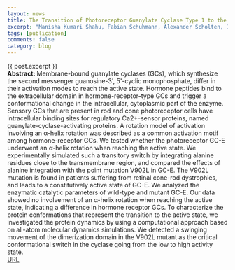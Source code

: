 ```yaml
---
layout: news
title: The Transition of Photoreceptor Guanylate Cyclase Type 1 to the Active State
excerpt: "Manisha Kumari Shahu, Fabian Schuhmann, Alexander Scholten, Ilia A. Solov'yov, Karl-Wilhelm Koch, International Journal of Molecular Sciences, 23, 4030, (2022)"
tags: [publication]
comments: false
category: blog
---
```


{{ post.excerpt }}<br>
<b>Abstract: </b>Membrane-bound guanylate cyclases (GCs), which synthesize the second messenger guanosine-3', 5'-cyclic monophosphate, differ in their activation modes to reach the active state. Hormone peptides bind to the extracellular domain in hormone-receptor-type GCs and trigger a conformational change in the intracellular, cytoplasmic part of the enzyme. Sensory GCs that are present in rod and cone photoreceptor cells have intracellular binding sites for regulatory Ca2+-sensor proteins, named guanylate-cyclase-activating proteins. A rotation model of activation involving an α-helix rotation was described as a common activation motif among hormone-receptor GCs. We tested whether the photoreceptor GC-E underwent an α-helix rotation when reaching the active state. We experimentally simulated such a transitory switch by integrating alanine residues close to the transmembrane region, and compared the effects of alanine integration with the point mutation V902L in GC-E. The V902L mutation is found in patients suffering from retinal cone-rod dystrophies, and leads to a constitutively active state of GC-E. We analyzed the enzymatic catalytic parameters of wild-type and mutant GC-E. Our data showed no involvement of an α-helix rotation when reaching the active state, indicating a difference in hormone receptor GCs. To characterize the protein conformations that represent the transition to the active state, we investigated the protein dynamics by using a computational approach based on all-atom molecular dynamics simulations. We detected a swinging movement of the dimerization domain in the V902L mutant as the critical conformational switch in the cyclase going from the low to high activity state.<br>
  <a href="https://www.mdpi.com/1422-0067/23/7/4030">URL</a>

